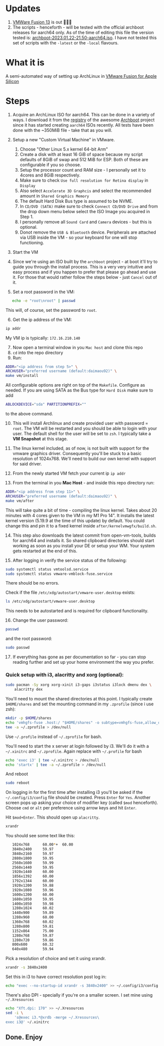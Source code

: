 # Updates
1. [VMWare Fusion 13](https://www.vmware.com/in/products/fusion.html) is out 🚀🚀🚀
2. The scripts - henceforth - will be tested with the official archboot releases for
aarch64 only. As of the time of editing this file the version tested is:
[archboot-2023.01.22-21.50-aarch64.iso](https://pkgbuild.com/~tpowa/archboot/iso/aarch64/latest/archboot-2023.01.22-21.50-aarch64.iso).
I have not tested this set of scripts with the `-latest` or the `-local` flavours.

# What it is

A semi-automated way of setting up ArchLinux in [VMware Fusion for Apple Silicon](https://www.vmware.com/in/products/fusion.html)

# Steps

1. Acquire an ArchLinux ISO for aarch64. This can be done in a variety of ways. I download it from the [registry](https://pkgbuild.com/~tpowa/archboot/iso/aarch64/latest/) of the awesome [Archboot](https://gitlab.archlinux.org/tpowa/archboot) project since it has started creating `aarch64` ISOs recently. All tests have been done with the ~350MiB file - take that as you will. 

2. Setup a new "Custom Virtual Machine" in VMware.

   1. Choose "Other Linux 5.x kernel 64-bit Arm"
   2. Create a disk with at least 16 GiB of space because my script defaults of 8GiB of swap and 512 MiB for ESP. Both of these are configurable if you so choose.
   3. Setup the processor count and RAM size - I personally set it to 4cores and 8GiB respectively.
   4. Make sure to check `Use full resolution for Retina display` in `Display`
   5. Also select `Accelerate 3D Graphcis` and select the recommended amount in
   `Shared Graphics Memory`
   6. The default Hard Disk Bus type is assumed to be NVME.
   7. In `CD/DVD (SATA)` make sure to check `Connect CD/DVD Drive` and from the drop
   down menu below select the ISO Image you acquired in Step 1.
   8. I personally remove all `Sound Card` and `Camera` devices - but this is optional.
   9. Donot remove the `USB & Bluetooth` device. Peripherals are attached via USB
   inside the VM - so your keyboard for one will stop functioning.

3. Start the VM

4. Since we're using an ISO built by the `archboot` project - at boot it'll try to
guide you through the install process. This is a very very intuitive and easy process
and if you happen to prefer that please go ahead and use it. For those that would
rather follow the steps below - just `Cancel` out of it.

5. Set a root password in the VM:

```Bash
   echo -e "root\nroot" | passwd
```

This will, of course, set the password to `root`.

6. Get the ip address of the VM:

```Bash
ip addr
```

My VM ip is typically: `172.16.210.140`

7. Now open a terminal window in you `Mac host` and clone this repo
8. `cd` into the repo directory
9. Run:

```Bash
ADDR="<ip address from step 5>" \
ARCHUSER="preferred username (default:daimaou92)" \
make vm/install
```

All configurable options are right on top of the `Makefile`. Configure as needed.
If you are using SATA as the Bus type for `Hard Disk` make sure to add

```Bash
ABLOCKDEVICE="sda" PARTITIONPREFIX=""
```

to the above command.

10. This will install Archlinux and create provided user with password = `root`.
   The VM will be restarted and you should be able to login with your user.
   The default shell for the user will be set to `zsh`.
   I typically take a **VM Snapshot** at this stage.

11. The linux kernel included, as of now, is not built with support for
    the vmware graphics driver. Consequently you'll be stuck to a basic resolution
    of 1024x768. We'll need to build our own kernel with support for said driver.

12. From the newly started VM fetch your current ip `ip addr`

13. From the terminal in you **Mac Host** - and inside this repo directory run:

```Bash
ADDR="<ip address from step 11>" \
ARCHUSER="preferred username (default:daimaou92)" \
make vm/after
```

This will take quite a bit of time - compiling the linux kernel.
Takes about 20 minutes with 4 cores given to the VM in my M1 Pro 14". It
installs the latest kernel version (5.19.9 at the time of this update) by default.
You could change this and pin it to a fixed kernel inside `after/kernelvmwgfx/build.sh`.

14. This step also downloads the latest commit from open-vm-tools, builds for aarch64
and installs it. So shared clipboard directories should start working as soon as
you install your DE or setup your WM. Your system gets restarted at the end of this.

15. After logging in verify the service status of the following:

```Bash
sudo systemctl status vmtoolsd.service
sudo systemctl status vmware-vmblock-fuse.service
```

There should be no errors.

Check if the file `/etc/xdg/autostart/vmware-user.desktop` exists:

```Bash
ls /etc/xdg/autostart/vmware-user.desktop
```

This needs to be autostarted and is required for clipboard functionality.

16. Change the user password:

```Bash
passwd
```

and the root password:

```Bash
sudo passwd
```

17. If everything has gone as per documentation so far - you can stop reading
    further and set up your home environment the way you prefer.

### Quick setup with i3, alacritty and xorg (optional):

```Bash
sudo pacman -Sy xorg xorg-xinit i3-gaps i3status i3lock dmenu dex \
	alacritty dex
```

You'll need to mount the shared directories at this point. I typically
create `$HOME/shares` and set the mounting command in my `.zprofile`
(since i use zsh):

```Bash
mkdir -p $HOME/shares
echo 'vmhgfs-fuse .host:/ "$HOME/shares" -o subtype=vmhgfs-fuse,allow_other' | \
tee -a ~/.zprofile > /dev/null
```

Use `~/.profile` instead of `~/.zprofile` for bash.

You'll need to start the x server at login followed by i3.
We'll do it with a `~/.xinitrc` and `~/.zprofile`. Again replace with
`~/.profile` for bash

```Bash
echo 'exec i3' | tee ~/.xinitrc > /dev/null
echo 'startx' | tee -a ~/.zprofile > /dev/null
```

And reboot

```Bash
sudo reboot
```

On logging in for the first time after installing i3 you'll be asked if the
`~/.config/i3/config` file should be created. Press `Enter` for `Yes`.
Another screen pops up asking your choice of modifier key
(called `$mod` henceforth). Choose `cmd` or `alt` per preference using
arrow keys and hit `Enter`.

Hit `$mod+Enter`. This should open up `alacritty`.

```Bash
xrandr
```

You should see some text like this:

```Bash
   1024x768      60.00*+  60.00
   3840x2400     59.97
   3840x2160     59.97
   2880x1800     59.95
   2560x1600     59.99
   2560x1440     59.95
   1920x1440     60.00
   1856x1392     60.00
   1792x1344     60.00
   1920x1200     59.88
   1920x1080     59.96
   1600x1200     60.00
   1680x1050     59.95
   1400x1050     59.98
   1280x1024     60.02
   1440x900      59.89
   1280x960      60.00
   1360x768      60.02
   1280x800      59.81
   1152x864      75.00
   1280x768      59.87
   1280x720      59.86
   800x600       60.32
   640x480       59.94
```

Pick a resolution of choice and set it using xrandr.

```Bash
xrandr -s 3840x2400
```

Set this in i3 to have correct resolution post log in:

```Bash
echo "exec --no-startup-id xrandr -s 3840x2400" >> ~/.config/i3/config
```

There's also DPI - specially if you're on a smaller screen. I set mine
using `~/.Xresources`

```Bash
echo "Xft.dpi: 170" >> ~/.Xresources
sed -i \
	's@exec i3.*@xrdb -merge ~/.Xresources\
exec i3@' ~/.xinitrc
```

## Done. Enjoy
